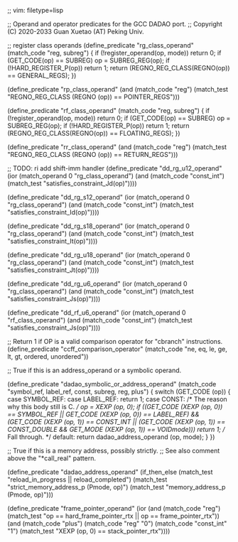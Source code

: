 ;; vim: filetype=lisp

;; Operand and operator predicates for the GCC DADAO port.
;; Copyright (C) 2020-2033 Guan Xuetao (AT) Peking Univ.

;; register class operands
(define_predicate "rg_class_operand"
  (match_code "reg, subreg")
{
	if (!register_operand(op, mode))	return 0;
	if (GET_CODE(op) == SUBREG)		op = SUBREG_REG(op);
	if (!HARD_REGISTER_P(op))		return 1;
	return (REGNO_REG_CLASS(REGNO(op)) == GENERAL_REGS);
})

(define_predicate "rp_class_operand"
  (and (match_code "reg")
       (match_test "REGNO_REG_CLASS (REGNO (op)) == POINTER_REGS")))

(define_predicate "rf_class_operand"
  (match_code "reg, subreg")
{
	if (!register_operand(op, mode))	return 0;
	if (GET_CODE(op) == SUBREG)		op = SUBREG_REG(op);
	if (!HARD_REGISTER_P(op))		return 1;
	return (REGNO_REG_CLASS(REGNO(op)) == FLOATING_REGS);
})

(define_predicate "rr_class_operand"
  (and (match_code "reg")
       (match_test "REGNO_REG_CLASS (REGNO (op)) == RETURN_REGS")))

;; TODO: ri add shift-imm handler
(define_predicate "dd_rg_u12_operand"
  (ior (match_operand 0 "rg_class_operand")
       (and (match_code "const_int")
            (match_test "satisfies_constraint_Jd(op)"))))

(define_predicate "dd_rg_s12_operand"
  (ior (match_operand 0 "rg_class_operand")
       (and (match_code "const_int")
            (match_test "satisfies_constraint_Id(op)"))))

(define_predicate "dd_rg_s18_operand"
  (ior (match_operand 0 "rg_class_operand")
       (and (match_code "const_int")
            (match_test "satisfies_constraint_It(op)"))))

(define_predicate "dd_rg_u18_operand"
  (ior (match_operand 0 "rg_class_operand")
       (and (match_code "const_int")
            (match_test "satisfies_constraint_Jt(op)"))))

(define_predicate "dd_rg_u6_operand"
  (ior (match_operand 0 "rg_class_operand")
       (and (match_code "const_int")
            (match_test "satisfies_constraint_Js(op)"))))

(define_predicate "dd_rf_u6_operand"
  (ior (match_operand 0 "rf_class_operand")
       (and (match_code "const_int")
            (match_test "satisfies_constraint_Js(op)"))))

;; Return 1 if OP is a valid comparison operator for "cbranch" instructions.
(define_predicate "ccff_comparison_operator"
  (match_code "ne, eq, le, ge, lt, gt, ordered, unordered"))

;; True if this is an address_operand or a symbolic operand.

(define_predicate "dadao_symbolic_or_address_operand"
  (match_code "symbol_ref, label_ref, const, subreg, reg, plus")
{
  switch (GET_CODE (op))
    {
    case SYMBOL_REF:
    case LABEL_REF:
      return 1;
    case CONST:
      /* The reason why this body still is C.  */
      op = XEXP (op, 0);
      if ((GET_CODE (XEXP (op, 0)) == SYMBOL_REF
	   || GET_CODE (XEXP (op, 0)) == LABEL_REF)
	  && (GET_CODE (XEXP (op, 1)) == CONST_INT
	      || (GET_CODE (XEXP (op, 1)) == CONST_DOUBLE
		  && GET_MODE (XEXP (op, 1)) == VOIDmode)))
	return 1;
      /* Fall through.  */
    default:
      return dadao_address_operand (op, mode);
    }
})

;; True if this is a memory address, possibly strictly.
;; See also comment above the "*call_real" pattern.

(define_predicate "dadao_address_operand"
  (if_then_else (match_test "reload_in_progress || reload_completed")
    (match_test "strict_memory_address_p (Pmode, op)")
    (match_test "memory_address_p (Pmode, op)")))

(define_predicate "frame_pointer_operand"
  (ior
   (and
    (match_code "reg")
    (match_test "op == hard_frame_pointer_rtx || op == frame_pointer_rtx"))
   (and
    (match_code "plus")
    (match_code "reg" "0")
    (match_code "const_int" "1")
    (match_test "XEXP (op, 0) == stack_pointer_rtx"))))
